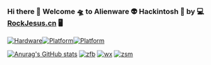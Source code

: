 ### Hi there 👋  Welcome 🛸  to Alienware 👽  Hackintosh 🍎  by 💻   [RockJesus.cn](https://rockjesus.cn)  🖥  
[![Hardware](https://img.shields.io/badge/Hardware-alienware-silver.svg)](https://alienware.com)[![Platform](https://img.shields.io/badge/platform-macOS-red.svg)](https://developer.apple.com/macos)[![Platform](https://img.shields.io/badge/platform-windows-blue.svg)](https://www.microsoft.com/en-us/windows/)

[![Anurag's GitHub stats](https://github-readme-stats.vercel.app/api?username=RockJesus&count_private=true&include_all_commits=true&show_icons=true&theme=nightowl&bg_color=30,e96443,904e95&title_color=fff&text_color=fff)](https://rockjesus.cn)
[![zfb](https://img.shields.io/badge/打赏-支付宝-blue.svg)](https://github.com/RockJesus/RockJesus.github.io/blob/master/img/zfb.png?raw=true)
[![wx](https://img.shields.io/badge/打赏-微信-green.svg)](https://github.com/RockJesus/RockJesus.github.io/blob/master/img/wx.png?raw=true)
[![zsm](https://img.shields.io/badge/打赏-赞赏码-yellow.svg)](https://github.com/RockJesus/RockJesus.github.io/blob/master/img/zsm.png?raw=true)
